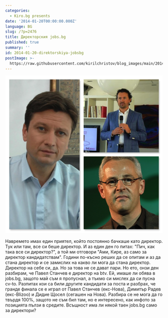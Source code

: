 ```yaml
---
categories:
  - Kiro.bg presents
date: '2014-01-20T00:00:00.000Z'
language: BG
slug: /?p=2476
title: Директорския jobs.bg
published: true
summary: ''
id: 2014-01-20-direktorskiya-jobsbg
postImage: >-
  https://raw.githubusercontent.com/kirilchristov/blog_images/main/2014/01/pavel-stanchev-didie-shtosel-dimitr-radev.jpg
---
```


![pavel stanchev didie shtosel dimitr radev](https://raw.githubusercontent.com/kirilchristov/blog_images/main/2014/01/pavel-stanchev-didie-shtosel-dimitr-radev.jpg)

 Навремето имах един приятел, който постоянно бачкаше като директор. Тук или там, все си беше директор. И аз един ден го питах: "Пич, как така все си директор?", а той ми отговори "Ами, Кире, аз само за директор кандидатствам". Години по-късно реших да се опитам и аз да стана директор и се замислих на какво ли мога да стана директор. Директор на себе си, да. Но за това не се дават пари. Но ето, онзи ден разбирам, че Павел Станчев е директор на btv. Ей, имаше ли обява в jobs.bg, защото май съм я пропуснал, а тъкмо си мислех да си пусна cv-to. Разпитах кои са били другите кандидати за поста и разбрах, че гранде финала се е играл от Павел Станчев (екс-Нова), Димитър Радев (екс-Blizoo) и Дидие Щосел (сегашен на Нова). Разбира се не мога да го твърдя 100%, защото не съм бил там, но е интересено, как инфото за позицията пълзи в средите. Всъщност има ли някой таен jobs.bg само за директори?
